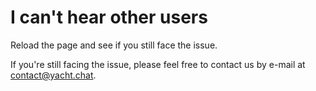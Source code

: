 

# I can't hear other users

Reload the page and see if you still face the issue.

If you're still facing the issue, please feel free to contact us by e-mail at [contact@yacht.chat](mailto:contact@yacht.chat).